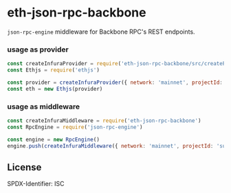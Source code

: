 # eth-json-rpc-backbone

`json-rpc-engine` middleware for Backbone RPC's REST endpoints.

### usage as provider

```js
const createInfuraProvider = require('eth-json-rpc-backbone/src/createProvider')
const Ethjs = require('ethjs')

const provider = createInfuraProvider({ network: 'mainnet', projectId: 'sushiswap' })
const eth = new Ethjs(provider)
```

### usage as middleware

```js
const createInfuraMiddleware = require('eth-json-rpc-backbone')
const RpcEngine = require('json-rpc-engine')

const engine = new RpcEngine()
engine.push(createInfuraMiddleware({ network: 'mainnet', projectId: 'sushiswap' }))
```


## License 

SPDX-Identifier: ISC
